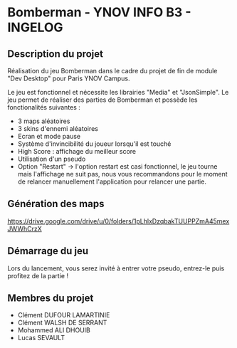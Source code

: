 # Bomberman - YNOV INFO B3 - INGELOG

## Description du projet

Réalisation du jeu Bomberman dans le cadre du projet de fin de module "Dev Desktop" pour Paris YNOV Campus.

Le jeu est fonctionnel et nécessite les librairies "Media" et "JsonSimple". Le jeu permet de réaliser des parties de Bomberman et possède les fonctionalités suivantes :
- 3 maps aléatoires
- 3 skins d'ennemi aléatoires
- Ecran et mode pause
- Système d'invincibilité du joueur lorsqu'il est touché
- High Score : affichage du meilleur score
- Utilisation d'un pseudo
- Option "Restart" -> l'option restart est casi fonctionnel, le jeu tourne mais l'affichage ne suit pas, nous vous recommandons pour le moment de relancer manuellement l'application pour relancer une partie.

## Génération des maps

https://drive.google.com/drive/u/0/folders/1pLhlxDzqbakTUUPPZmA45mexJWWhCrzX

## Démarrage du jeu

Lors du lancement, vous serez invité à entrer votre pseudo, entrez-le puis profitez de la partie !

## Membres du projet

- Clément DUFOUR LAMARTINIE
- Clément WALSH DE SERRANT
- Mohammed ALI DHOUIB
- Lucas SEVAULT
